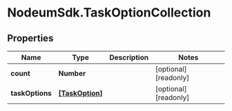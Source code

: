 # NodeumSdk.TaskOptionCollection

## Properties

Name | Type | Description | Notes
------------ | ------------- | ------------- | -------------
**count** | **Number** |  | [optional] [readonly] 
**taskOptions** | [**[TaskOption]**](TaskOption.md) |  | [optional] [readonly] 



